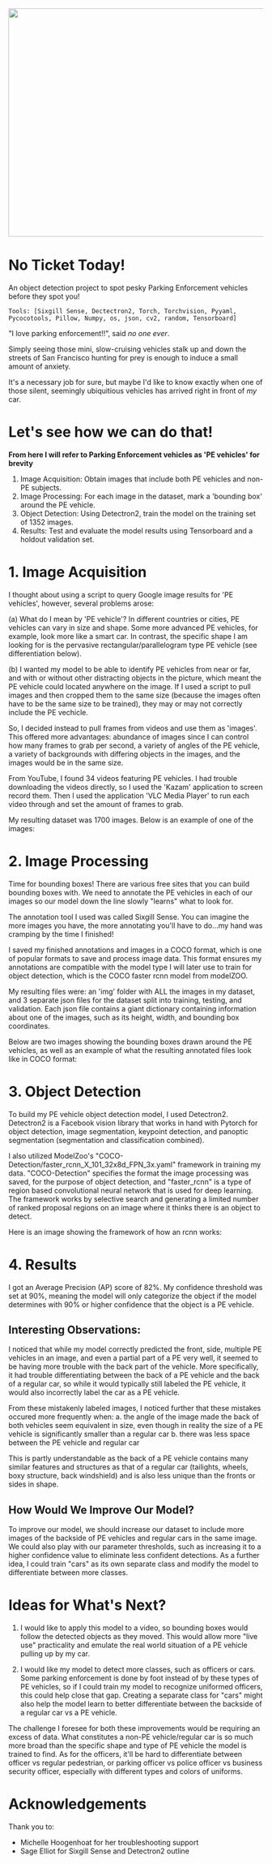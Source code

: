<img src="https://secureservercdn.net/45.40.150.81/xpm.570.myftpupload.com/wp-content/uploads/2019/11/Parking-enforcement-2.png?time=1609235610" width="700" height="450">

# No Ticket Today!

An object detection project to spot pesky Parking Enforcement vehicles before they spot you!

    Tools: [Sixgill Sense, Dectectron2, Torch, Torchvision, Pyyaml, Pycocotools, Pillow, Numpy, os, json, cv2, random, Tensorboard]
    
"I love parking enforcement!!", said *no one ever*.

Simply seeing those mini, slow-cruising vehicles stalk up and down the streets of San Francisco hunting for prey is enough to induce a small amount of anxiety. 

It's a necessary job for sure, but maybe I'd like to know exactly when one of those silent, seemingly ubiquitious vehicles has arrived right in front of *my* car. 

# Let's see how we can do that!

**From here I will refer to Parking Enforcement vehicles as 'PE vehicles' for brevity**

1. Image Acquisition: Obtain images that include both PE vehicles and non-PE subjects.
2. Image Processing: For each image in the dataset, mark a 'bounding box' around the PE vehicle.
3. Object Detection: Using Detectron2, train the model on the training set of 1352 images.
4. Results: Test and evaluate the model results using Tensorboard and a holdout validation set.


# 1. Image Acquisition

I thought about using a script to query Google image results for 'PE vehicles', however, several problems arose: 

   (a) What do I mean by 'PE vehicle'? In different countries or cities, PE vehicles can vary in size and shape. Some more advanced PE vehicles, for example, look more like a smart car. In contrast, the specific shape I am looking for is the pervasive rectangular/parallelogram type PE vehicle (see differentiation below).
   
   (b) I wanted my model to be able to identify PE vehicles from near or far, and with or without other distracting objects in the picture, which meant the PE vehicle could located anywhere on the image. If I used a script to pull images and then cropped them to the same size (because the images often have to be the same size to be trained), they may or may not correctly include the PE vechicle.
   
So, I decided instead to pull frames from videos and use them as 'images'. This offered more advantages: abundance of images since I can control how many frames to grab per second, a variety of angles of the PE vehicle, a variety of backgrounds with differing objects in the images, and the images would be in the same size.

From YouTube, I found 34 videos featuring PE vehicles. I had trouble downloading the videos directly, so I used the 'Kazam' application to screen record them. Then I used the application 'VLC Media Player' to run each video through and set the amount of frames to grab.

My resulting dataset was 1700 images. Below is an example of one of the images:


# 2. Image Processing

Time for bounding boxes! There are various free sites that you can build bounding boxes with. We need to annotate the PE vehicles in each of our images so our model down the line slowly "learns" what to look for.

The annotation tool I used was called Sixgill Sense. You can imagine the more images you have, the more annotating you'll have to do...my hand was cramping by the time I finished!

I saved my finished annotations and images in a COCO format, which is one of popular formats to save and process image data. This format ensures my annotations are compatible with the model type I will later use to train for object detection, which is the COCO faster rcnn model from modelZOO. 

My resulting files were: an 'img' folder with ALL the images in my dataset, and 3 separate json files for the dataset split into training, testing, and validation. Each json file contains a giant dictionary containing information about one of the images, such as its height, width, and bounding box coordinates. 

Below are two images showing the bounding boxes drawn around the PE vehicles, as well as an example of what the resulting annotated files look like in COCO format:


# 3. Object Detection

To build my PE vehicle object detection model, I used Detectron2. Detectron2 is a Facebook vision library that works in hand with Pytorch for object detection, image segmentation, keypoint detection, and panoptic segmentation (segmentation and classification combined).

I also utilized ModelZoo's "COCO-Detection/faster_rcnn_X_101_32x8d_FPN_3x.yaml" framework in training my data. "COCO-Detection" specifies the format the image processing was saved, for the purpose of object detection, and "faster_rcnn" is a type of region based convolutional neural network that is used for deep learning. The framework works by selective search and generating a limited number of ranked proposal regions on an image where it thinks there is an object to detect.
    
Here is an image showing the framework of how an rcnn works:


# 4. Results

I got an Average Precision (AP) score of 82%. My confidence threshold was set at 90%, meaning the model will only categorize the object if the model determines with 90% or higher confidence that the object is a PE vehicle. 

## Interesting Observations:

I noticed that while my model correctly predicted the front, side, multiple PE vehicles in an image, and even a partial part of a PE very well, it seemed to be having more trouble with the back part of the vehicle. More specifically, it had trouble differentiating between the back of a PE vehicle and the back of a regular car, so while it would typically still labeled the PE vehicle, it would also incorrectly label the car as a PE vehicle. 

From these mistakenly labeled images, I noticed further that these mistakes occured more frequently when:
a. the angle of the image made the back of both vehicles seem equivalent in size, even though in reality the size of a PE vehicle is significantly smaller than a regular car
b. there was less space between the PE vehicle and regular car

This is partly understandable as the back of a PE vehicle contains many similar features and structures as that of a regular car (tailights, wheels, boxy structure, back windshield) and is also less unique than the fronts or sides in shape.

## How Would We Improve Our Model?

To improve our model, we should increase our dataset to include more images of the backside of PE vehicles and regular cars in the same image. We could also play with our parameter thresholds, such as increasing it to a higher confidence value to eliminate less confident detections. As a further idea, I could train "cars" as its own separate class and modify the model to differentiate between more classes.


# Ideas for What's Next?

1. I would like to apply this model to a video, so bounding boxes would follow the detected objects as they moved. This would allow more "live use" practicality and emulate the real world situation of a PE vehicle pulling up by my car.

2. I would like my model to detect more classes, such as officers or cars. Some parking enforcement is done by foot instead of by these types of PE vehicles, so if I could train my model to recognize uniformed officers, this could help close that gap. Creating a separate class for "cars" might also help the model learn to better differentiate between the backside of a regular car vs a PE vehicle. 

The challenge I foresee for both these improvements would be requiring an excess of data. What constitutes a non-PE vehicle/regular car is so much more broad than the specific shape and type of PE vehicle the model is trained to find. As for the officers, it'll be hard to differentiate between officer vs regular pedestrian, or parking officer vs police officer vs business security officer, especially with different types and colors of uniforms.


# Acknowledgements

Thank you to:
- Michelle Hoogenhoat for her troubleshooting support
- Sage Elliot for Sixgill Sense and Detectron2 outline
